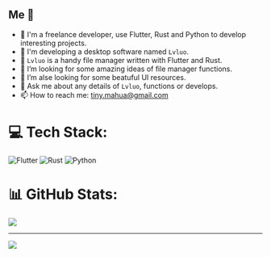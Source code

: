 ## Me 👋

- 🔭 I'm a freelance developer, use Flutter, Rust and Python to develop interesting projects.
- 🌱 I'm developing a desktop software named `Lvluo`.
- 👯 `Lvluo` is a handy file manager written with Flutter and Rust.
- 🤔 I’m looking for some amazing ideas of file manager functions.
- 🤔 I’m alse looking for some beatuful UI resources.
- 💬 Ask me about any details of `Lvluo`, functions or develops.
- 📫 How to reach me: tiny.mahua@gmail.com

# 💻 Tech Stack:
![Flutter](https://img.shields.io/badge/Flutter-%2302569B.svg?style=for-the-badge&logo=Flutter&logoColor=white) ![Rust](https://img.shields.io/badge/rust-rust) ![Python](https://img.shields.io/badge/Python-Python)

# 📊 GitHub Stats:
<!--
![](https://github-readme-stats.vercel.app/api?username=tinymahua&theme=dark&hide_border=false&include_all_commits=true&count_private=false)<br/>
![](https://github-readme-streak-stats.herokuapp.com/?user=tinymahua&theme=dark&hide_border=false)<br/>
-->
![](https://github-readme-stats.vercel.app/api/top-langs/?username=tinymahua&theme=dark&hide_border=false&include_all_commits=true&count_private=false&layout=compact)

---
[![](https://visitcount.itsvg.in/api?id=tinymahua&icon=0&color=0)](https://visitcount.itsvg.in)

